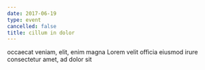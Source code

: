 ```yaml
---
date: 2017-06-19
type: event
cancelled: false
title: cillum in dolor
---
```

occaecat veniam, elit, enim magna Lorem velit officia eiusmod irure consectetur amet, ad dolor sit